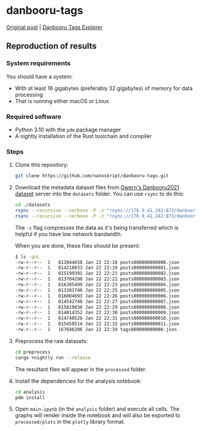 # danbooru-tags

[Original post](https://nanoskript.dev/posts/an-analysis-of-danbooru-tags-and-metadata/)
| [Danbooru Tags Explorer](https://nanoskript.dev/tools/danbooru-tags-explorer/)

## Reproduction of results

### System requirements

You should have a system:

- With at least 16 gigabytes (preferably 32 gigabytes) of memory for data processing
- That is running either macOS or Linux

### Required software

- Python 3.10 with the `pdm` package manager
- A nightly installation of the Rust toolchain and compiler

### Steps

1. Clone this repository:

   ```bash
   git clone https://github.com/nanoskript/danbooru-tags.git
   ```

2. Download the metadata dataset files from [Gwern's Danbooru2021 dataset](https://gwern.net/danbooru2021) server into
   the `datasets` folder. You can use `rsync` to do this:

   ```bash
   cd ./datasets
   rsync --recursive --verbose -P -z "rsync://176.9.41.242:873/danbooru2021/metadata/posts*" ./   
   rsync --recursive --verbose -P -z "rsync://176.9.41.242:873/danbooru2021/metadata/tags*" ./   
   ```

   The `-z` flag compresses the data as it's being transferred which is helpful if you have low network bandwidth.

   When you are done, these files should be present:

   ```bash
   $ ls -goL
   -rw-r--r--  1   812044658 Jan 22 22:18 posts000000000000.json
   -rw-r--r--  1   814218033 Jan 22 22:19 posts000000000001.json
   -rw-r--r--  1   815199391 Jan 22 22:21 posts000000000002.json
   -rw-r--r--  1   813704290 Jan 22 22:22 posts000000000003.json
   -rw-r--r--  1   816305499 Jan 22 22:23 posts000000000004.json
   -rw-r--r--  1   813301746 Jan 22 22:25 posts000000000005.json
   -rw-r--r--  1   816004693 Jan 22 22:26 posts000000000006.json
   -rw-r--r--  1   814542748 Jan 22 22:27 posts000000000007.json
   -rw-r--r--  1   815819036 Jan 22 22:29 posts000000000008.json
   -rw-r--r--  1   814014352 Jan 22 22:30 posts000000000009.json
   -rw-r--r--  1   814740526 Jan 22 22:31 posts000000000010.json
   -rw-r--r--  1   815458514 Jan 22 22:32 posts000000000011.json
   -rw-r--r--  1   167686206 Jan 22 22:39 tags000000000000.json
   ```

3. Preprocess the raw datasets:

   ```bash
   cd preprocess
   cargo +nightly run --release
   ```

   The resultant files will appear in the `processed` folder.

4. Install the dependencies for the analysis notebook:

   ```bash
   cd analysis
   pdm install
   ```

5. Open `main.ipynb` (in the `analysis` folder) and execute all cells. The graphs will render inside the notebook and
   will also be exported to `processed/plots` in the `plotly` library format.
